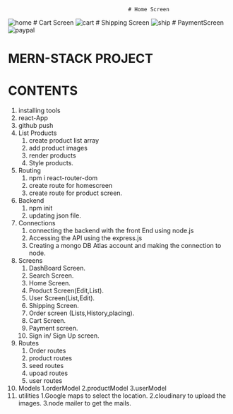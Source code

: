                                           # Home Screen
![home](https://github.com/Tejaswikarthik/pasfik-E_Commerce-Website-/assets/111741944/fc5a8e88-45b0-4c96-94d3-d8914c6cab6f)
                                          # Cart Screen
![cart](https://github.com/Tejaswikarthik/pasfik-E_Commerce-Website-/assets/111741944/b1032054-abfd-40f4-88b0-e3bf91eac858)
                                          # Shipping Screen
![ship](https://github.com/Tejaswikarthik/pasfik-E_Commerce-Website-/assets/111741944/6ea78577-27f9-4cf3-b80d-d9662ca91e6a)
                                          # PaymentScreen
![paypal](https://github.com/Tejaswikarthik/pasfik-E_Commerce-Website-/assets/111741944/069505d1-f78b-4883-bacf-0e27a3d62c35)
# MERN-STACK PROJECT

# CONTENTS

1. installing tools
2. react-App
3. github push
4. List Products
   1. create product list array
   2. add product images
   3. render products
   4. Style products.
5. Routing
   1. npm i react-router-dom
   2. create route for homescreen
   3. create route for product screen.
6. Backend
   1. npm init
   2. updating json file.
7. Connections
   1. connecting the backend with the front End using node.js
   2. Accessing the API using the express.js
   3. Creating a mongo DB Atlas account and making the connection to node.
8. Screens
    1. DashBoard Screen.
    2. Search Screen.
    3. Home Screen.
    4. Product Screen(Edit,List).
    5. User Screen(List,Edit).
    6. Shipping Screen.
    7. Order screen (Lists,History,placing).
    8. Cart Screen.
    9. Payment screen.
    10. Sign in/ Sign Up screen.
9.  Routes
    1. Order routes
    2. product routes
    3. seed routes
    4. upoad routes
    5. user routes
10. Models
    1.orderModel
    2.productModel
    3.userModel
11. utilities
    1.Google maps to select the location.
    2.cloudinary to upload the images.
    3.node mailer to get the mails.

